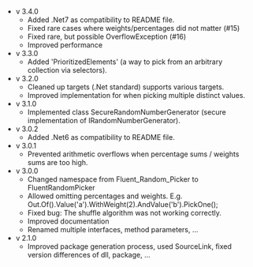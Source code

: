 - v 3.4.0
    - Added .Net7 as compatibility to README file.
    - Fixed rare cases where weights/percentages did not matter (#15)
    - Fixed rare, but possible OverflowException (#16)
    - Improved performance
- v 3.3.0
    - Added 'PrioritizedElements' (a way to pick from an arbitrary collection via selectors).
- v 3.2.0
    - Cleaned up targets (.Net standard) supports various targets.
    - Improved implementation for when picking multiple distinct values.
- v 3.1.0
    - Implemented class SecureRandomNumberGenerator (secure implementation of IRandomNumberGenerator).
- v 3.0.2
    - Added .Net6 as compatibility to README file.
- v 3.0.1
    - Prevented arithmetic overflows when percentage sums / weights sums are too high.
- v 3.0.0
    - Changed namespace from Fluent_Random_Picker to FluentRandomPicker
    - Allowed omitting percentages and weights. E.g. Out.Of().Value('a').WithWeight(2).AndValue('b').PickOne();
    - Fixed bug: The shuffle algorithm was not working correctly.
    - Improved documentation
    - Renamed multiple interfaces, method parameters, ...
- v 2.1.0
    - Improved package generation process, used SourceLink, fixed version differences of dll, package, ...
